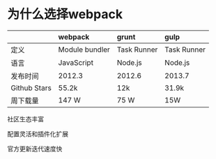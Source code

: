 # 为什么选择webpack

| | webpack | grunt | gulp |
|:--|:--|:--|:--|
| 定义 | Module bundler | Task Runner | Task Runner |
| 语言 | JavaScript | Node.js | Node.js |
| 发布时间 | 2012.3 | 2012.6 | 2013.7 |
| Github Stars | 55.2k | 12k | 31.9k |
| 周下载量 | 147 W | 75 W | 15W |


社区生态丰富

配置灵活和插件化扩展

官方更新迭代速度快
